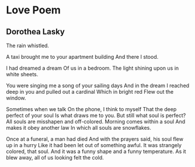 # Love Poem
## Dorothea Lasky
The rain whistled.

A taxi brought me to your apartment building
And there I stood.

I had dreamed a dream
Of us in a bedroom.
The light shining upon us in white sheets.

You were singing me a song of your sailing days
And in the dream
I reached deep in you and pulled out a cardinal
Which in bright red
Flew out the window.

Sometimes when we talk
On the phone, I think to myself
That the deep perfect of your soul
Is what draws me to you.
But still what soul is perfect?
All souls are misshapen and off-colored.
Morning comes within a soul
And makes it obey another law
In which all souls are snowflakes.

Once at a funeral, a man had died
And with the prayers said, his soul flew up in a hurry
Like it had been let out of something awful.
It was strangely colored, that soul.
And it was a funny shape and a funny temperature.
As it blew away, all of us looking felt the cold.